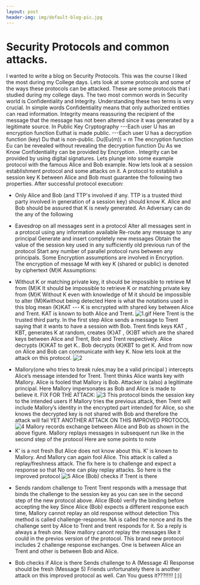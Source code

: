 ```yaml
---
layout: post
header-img: img/default-blog-pic.jpg
---
```


# Security Protocols and common attacks.

I wanted to write a blog on Security Protocols. This was the course I liked the most during my College days. Lets look at some protocols and some of the ways these protocols can be attacked. These are some protocols that i studied during my college days. The two most common words in Security world is Confidentiality and Integrity. Understanding these two terms is very crucial. In simple words Confidentiality means that only authorized entities can read information. Integrity means reassuring the recipient of the message that the message has not been altered since it was generated by a legitimate source. In Public Key Cryptography \---Each user U has an encryption function Euthat is made public. \---Each user U has a decryption function (key) Du that is non-public. Du(Eu(m)) = m The encryption function Eu can be revealed without revealing the decryption function Du As we Know Confidentiality can be provided by Encryption . Integrity can be provided by using digital signatures. Lets plunge into some example protocol with the famous Alice and Bob example. Now lets look at a session establishment protocol and some attacks on it. A protocol to establish a session key K between Alice and Bob must guarantee the following two properties. After successful protocol execution: 

  * Only Alice and Bob (and TTP's involved if any. TTP is a trusted third party involved in generation of a session key) should know K. Alice and Bob should be assured that K is newly generated.
An Adversary can do the any of the following 
  * Eavesdrop on all messages sent in a protocol Alter all messages sent in a protocol using any information available Re-route any message to any principal Generate and insert completely new messages Obtain the value of the session key used in any sufficiently old previous run of the protocol Start any number of parallel protocol runs between any principals.
Some Encryption assumptions are involved in Encryption. The encryption of message M with key K (shared or public) is denoted by ciphertext {M}K Assumptions: 

  * Without K or matching private key, it should be impossible to retrieve M from {M}K It should be impossible to retrieve K or matching private key from {M}K Without K even with knowledge of M it should be impossible to alter {M}Kwithout being detected 
Here is what the notations used in this blog mean {K}KAT \--- K is encrypted with shared key between Alice and Trent. KAT is known to both Alice and Trent. ![1.gif](/wp-content/uploads/2007/12/1.gif) Here Trent is the trusted third party. In the first step Alice sends a message to Trent saying that it wants to have a session with Bob. Trent finds keys KAT , KBT, generates K at random, creates {K}AT , {K}BT which are the shared keys between Alice and Trent, Bob and Trent respectively. Alice decrypts {K}KAT to get K.. Bob decrypts {K}KBT to get K. And from now on Alice and Bob can communicate with key K. Now lets look at the attack on this protocol. ![2](http://xebee.xebia.in/wp-content/uploads/2007/12/2.gif)

  * Mallory(one who tries to break rules,may be a valid principal ) intercepts Alice’s message intended for Trent. Trent thinks Alice wants key with Mallory. Alice is fooled that Mallory is Bob. Attacker is (also) a legitimate principal. Here Mallory impersonates as Bob and Alice is made to believe it. 
FIX FOR THE ATTACK: ![3](/wp-content/uploads/2007/12/3.gif) This protocol binds the session key to the intended users If Mallory tries the previous attack, then Trent will include Mallory’s identity in the encrypted part intended for Alice, so she knows the decrypted key is not shared with Bob and therefore the attack will fail YET ANOTHER ATTACK ON THIS IMPROVED PROTOCOL ![4](http://xebee.xebia.in/wp-content/uploads/2007/12/4.gif) Mallory records exchange between Alice and Bob as shown in the above figure. Mallory replays messages in subsequent run like in the second step of the protocol Here are some points to note 

  * K’ is a not fresh But Alice does not know about this. K’ is known to Mallory. And Mallory can again fool Alice. This attack is called a replay/freshness attack. 
The fix here is to challenge and expect a response so that No one can play replay attacks. So here is the improved protocol ![5](/wp-content/uploads/2007/12/5.gif) Alice (Bob) checks if Trent is there 

  * Sends random challenge to Trent Trent responds with a message that binds the challenge to the session key as you can see in the second step of the new protocol above. Alice (Bob) verify the binding before accepting the key
Since Alice (Bob) expects a different response each time, Mallory cannot replay an old response without detection This method is called challenge-response. NA is called the nonce and its the challenge sent by Alice to Trent and trent responds for it. So a reply is always a fresh one. Now mallory canont replay the messages like it could in the previos version of the protocol. This brand new protocol includes 2 challenge response exchanges. One is between Alice an Trent and other is between Bob and Alice. 
  * Bob checks if Alice is there Sends challenge to A (Message 4) Response should be fresh (Message 5)
Friends unfortunately there is another attack on this improved protocol as well. Can You guess it???!!!!! [:)]